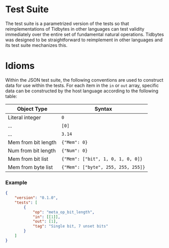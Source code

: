 # Test Suite

The test suite is a parametrized version of the tests so that reimplementations
of Tidbytes in other languages can test validity immediately over the entire set
of fundamental natural operations. Tidbytes was designed to be straightforward
to reimplement in other languages and its test suite mechanizes this.

# Idioms

Within the JSON test suite, the following conventions are used to construct data
for use within the tests. For each item in the `in` or `out` array, specific
data can be constructed by the host language according to the following table:

| Object Type | Syntax |
| - | - |
| Literal integer | `0` |
| ... | `[0]` |
| ... | `3.14` |
| Mem from bit length | `{"Mem": 0}` |
| Num from bit length | `{"Num": 0}` |
| Mem from bit list | `{"Mem": ["bit", 1, 0, 1, 0, 0]}` |
| Mem from byte list | `{"Mem": ["byte", 255, 255, 255]}` |

### Example

```json
{
    "version": "0.1.0",
    "tests": [
        {
            "op": "meta_op_bit_length",
            "in": [[1]],
            "out": [1],
            "tag": "Single bit, 7 unset bits"
        }
    ]
}
```

